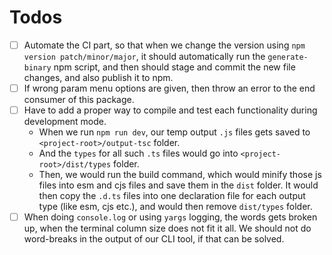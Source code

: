# Todos

- [ ] Automate the CI part, so that when we change the version using `npm version patch/minor/major`, it should automatically run the `generate-binary` npm script, and then should stage and commit the new file changes, and also publish it to npm.
- [ ] If wrong param menu options are given, then throw an error to the end consumer of this package.
- [ ] Have to add a proper way to compile and test each functionality during development mode.
  - When we run `npm run dev`, our temp output `.js` files gets saved to `<project-root>/output-tsc` folder.
  - And the `types` for all such `.ts` files would go into `<project-root>/dist/types` folder.
  - Then, we would run the build command, which would minify those js files into esm and cjs files and save them in the `dist` folder. It would then copy the `.d.ts` files into one declaration file for each output type (like esm, cjs etc.), and would then remove `dist/types` folder.
- [ ] When doing `console.log` or using `yargs` logging, the words gets broken up, when the terminal column size does not fit it all. We should not do word-breaks in the output of our CLI tool, if that can be solved.
